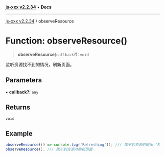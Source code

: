 [**js-xxx v2.2.34**](../README.md) • **Docs**

***

[js-xxx v2.2.34](../README.md) / observeResource

# Function: observeResource()

> **observeResource**(`callback`?): `void`

监听资源找不到的情况，刷新页面。

## Parameters

• **callback?**: `any`

## Returns

`void`

## Example

```ts
observeResource(() => console.log('Refreshing')); /// 找不到资源时输出 "Refreshing"
observeResource(); /// 找不到资源时刷新页面
```

